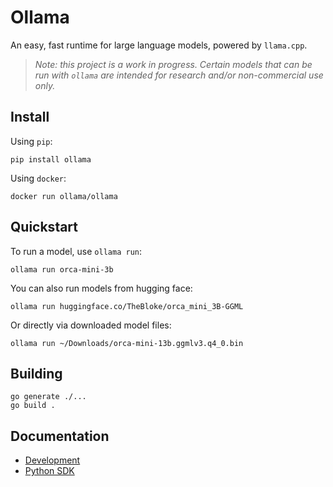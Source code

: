 # Ollama

An easy, fast runtime for large language models, powered by `llama.cpp`.

> _Note: this project is a work in progress. Certain models that can be run with `ollama` are intended for research and/or non-commercial use only._

## Install

Using `pip`:

```
pip install ollama
```

Using `docker`:

```
docker run ollama/ollama
```

## Quickstart

To run a model, use `ollama run`:

```
ollama run orca-mini-3b
```

You can also run models from hugging face:

```
ollama run huggingface.co/TheBloke/orca_mini_3B-GGML
```

Or directly via downloaded model files:

```
ollama run ~/Downloads/orca-mini-13b.ggmlv3.q4_0.bin
```

## Building

```
go generate ./...
go build .
```

## Documentation

- [Development](docs/development.md)
- [Python SDK](docs/python.md)
